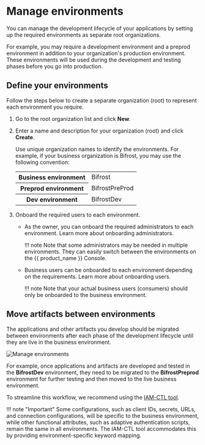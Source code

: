 # Manage environments

You can manage the development lifecycle of your applications by setting up the required environments as separate root organizations.

For example, you may require a development environment and a preprod environment in addition to your organization's production environment. These environments will be used during the development and testing phases before you go into production.

## Define your environments

Follow the steps below to create a separate organization (root) to represent each environment you require.

1. Go to the root organization list and click **New**.

2. Enter a name and description for your organization (root) and click **Create**.

    Use unique organization names to identify the environments. For example, if your business organization is Bifrost, you may use the following convention:

    <table>
        <tr>
            <th>Business environment</th>
            <td>Bifrost</td>
        </tr>
        <tr>
            <th>Preprod environment</th>
            <td>BifrostPreProd</td>
        </tr>
        <tr>
            <th>Dev environment</th>
            <td>BifrostDev</td>
        </tr>
    </table>


3. Onboard the required users to each environment.
    - As the owner, you can onboard the required administrators to each environment. Learn more about onboarding administrators.

        !!! note
            Note that some administrators may be needed in multiple environments. They can easily switch between the environments on the {{ product_name }} Console.


    - Business users can be onboarded to each environment depending on the requirements. Learn more about onboarding users.

        !!! note
            Note that your actual business users (consumers) should only be onboarded to the business environment.

## Move artifacts between environments

The applications and other artifacts you develop should be migrated between environments after each phase of the development lifecycle until they are live in the business environment.

![Manage environments](../../../assets/img/guides/organization/manage-organizations/manage-environments.png)

For example, once applications and artifacts are developed and tested in the **BifrostDev** environment, they need to be migrated to the **BifrostPreprod** environment for further testing and then moved to the live business environment.

To streamline this workflow, we recommend using the [IAM-CTL tool]({{base_path}}/guides/your-asgardeo/manage-environments/promote-configurations).

!!! note "Important"
    Some configurations, such as client IDs, secrets, URLs, and connection configurations, will be specific to the business environment, while other functional attributes, such as adaptive authentication scripts, remain the same in all environments. The IAM-CTL tool accommodates this by providing environment-specific keyword mapping.

